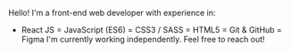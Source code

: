 Hello! I'm a front-end web developer with experience in:
  -  React JS
  =  JavaScript (ES6)
  =  CSS3 / SASS
  =  HTML5
  =  Git & GitHub
  =  Figma
I'm currently working independently. Feel free to reach out!
